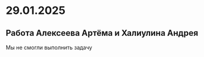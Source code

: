 # 29.01.2025
Работа Алексеева Артёма и Халиулина Андрея
--------------------------------------------
Мы не смогли выполнить задачу
